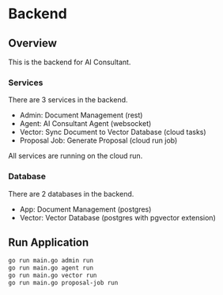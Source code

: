 # Backend

## Overview

This is the backend for AI Consultant.

### Services

There are 3 services in the backend.

- Admin: Document Management (rest)
- Agent: AI Consultant Agent (websocket)
- Vector: Sync Document to Vector Database (cloud tasks)
- Proposal Job: Generate Proposal (cloud run job)

All services are running on the cloud run.

### Database

There are 2 databases in the backend.
- App: Document Management (postgres)
- Vector: Vector Database (postgres with pgvector extension)

## Run Application

```bash
go run main.go admin run
go run main.go agent run
go run main.go vector run
go run main.go proposal-job run
```